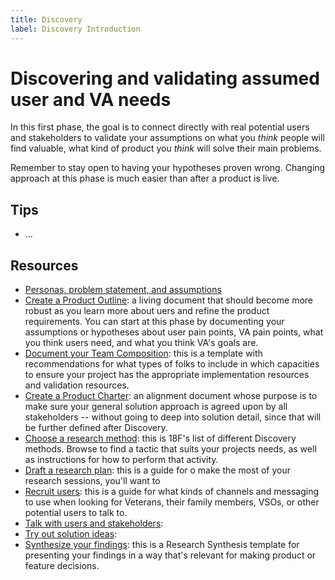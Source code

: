 ```yaml
---
title: Discovery
label: Discovery Introduction
---
```


# Discovering and validating assumed user and VA needs
In this first phase, the goal is to connect directly with real potential users and stakeholders to validate your assumptions on what you *think* people will find valuable, what kind of product you *think* will solve their main problems.

Remember to stay open to having your hypotheses proven wrong. Changing approach at this phase is much easier than after a product is live.

## Tips
- ...

## Resources

- [Personas, problem statement, and assumptions](https://github.com/department-of-veterans-affairs/va-digital-services-platform-docs/blob/rr-edits/content/03-defining-the-project/01-understanding-user-needs.md)
- [Create a Product Outline](/): a living document that should become more robust as you learn more about uers and refine the product requirements. You can start at this phase by documenting your assumptions or hypotheses about user pain points, VA pain points, what you think users need, and what you think VA's goals are.
- [Document your Team Composition](/): this is a template with recommendations for what types of folks to include in which capacities to ensure your project has the appropriate implementation resources and validation resources.
- [Create a Product Charter](/): an alignment document whose purpose is to make sure your general solution approach is agreed upon by all stakeholders -- without going to deep into solution detail, since that will be further defined after Discovery. 
- [Choose a research method](https://methods.18f.gov/discover/): this is 18F's list of different Discovery methods. Browse to find a tactic that suits your projects needs, as well as instructions for how to perform that activity.
- [Draft a research plan](/): this is a guide for o make the most of your research sessions, you'll want to 
- [Recruit users](/): this is a guide for what kinds of channels and messaging to use when looking for Veterans, their family members, VSOs, or other potential users to talk to.
- [Talk with users and stakeholders](/): 
- [Try out solution ideas](/):
- [Synthesize your findings](/): this is a Research Synthesis template for presenting your findings in a way that's relevant for  making product or feature decisions.
